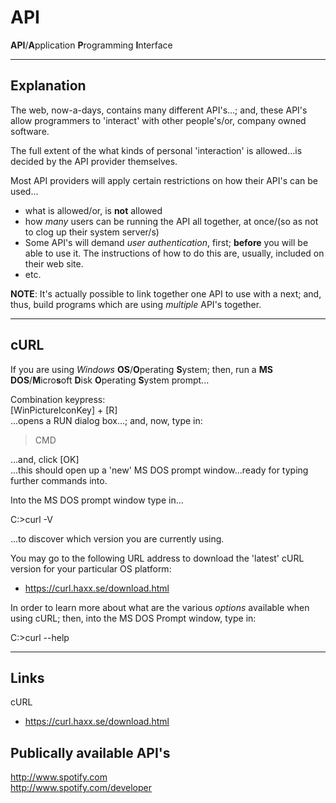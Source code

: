 # API
**API**/**A**pplication **P**rogramming **I**nterface

-----

## Explanation

The web, now-a-days, contains many different API's...; and, these API's allow programmers to 'interact' with other people's/or, company owned software.  

The full extent of the what kinds of personal 'interaction' is allowed...is decided by the API provider themselves.

Most API providers will apply certain restrictions on how their API's can be used...

- what is allowed/or, is **not** allowed   
- how *many* users can be running the API all together, at once/(so as not to clog up their system server/s)  
- Some API's will demand *user authentication*, first; **before** you will be able to use it. The instructions of how to do this are, usually, included on their web site.    
- etc.  

**NOTE**: It's actually possible to link together one API to use with a next; and, thus, build programs which are using *multiple* API's together.  

-----

## cURL

If you are using *Windows* **OS**/**O**perating **S**ystem; then, run a **MS DOS**/**M**icro**s**oft **D**isk **O**perating **S**ystem prompt...

Combination keypress:   
[WinPictureIconKey] + [R]  
...opens a RUN dialog box...; and, now, type in:  

> CMD

...and, click [OK]   
...this should open up a 'new' MS DOS prompt window...ready for typing further commands into.    

Into the MS DOS prompt window type in...    

C:\>curl -V

...to discover which version you are currently using.

You may go to the following URL address to download the 'latest' cURL version for your particular OS platform:    

* https://curl.haxx.se/download.html  

In order to learn more about what are the various *options* available when using cURL; then, into the MS DOS Prompt window, type in:    

C:\>curl --help  

-----

## Links

cURL   
* https://curl.haxx.se/download.html  

## Publically available API's  

http://www.spotify.com  
http://www.spotify.com/developer  








